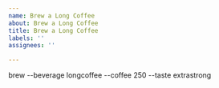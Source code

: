 ```yaml
---
name: Brew a Long Coffee
about: Brew a Long Coffee
title: Brew a Long Coffee
labels: ''
assignees: ''

---
```


brew --beverage longcoffee --coffee 250 --taste extrastrong
